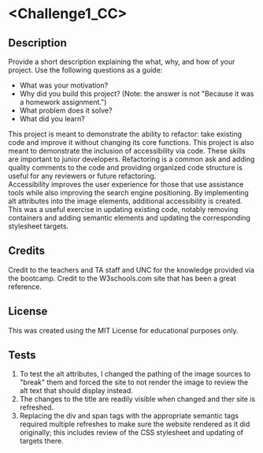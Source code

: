 # <Challenge1_CC>

## Description

Provide a short description explaining the what, why, and how of your project. Use the following questions as a guide:

- What was your motivation?
- Why did you build this project? (Note: the answer is not "Because it was a homework assignment.")
- What problem does it solve?
- What did you learn?

This project is meant to demonstrate the ability to refactor: take existing code and improve it without changing its core functions.
This project is also meant to demonstrate the inclusion of accessibility via code.
These skills are important to junior developers.  Refactoring is a common ask and adding quality comments to the code and providing organized code structure is useful for any reviewers or future refactoring.  
Accessibility improves the user experience for those that use assistance tools while also improving the search engine positioning.
By implementing alt attributes into the image elements, additional accessibility is created.
This was a useful exercise in updating existing code, notably removing containers and adding semantic elements and updating the corresponding stylesheet targets.


## Credits

Credit to the teachers and TA staff and UNC for the knowledge provided via the bootcamp.
Credit to the W3schools.com site that has been a great reference.

## License

This was created using the MIT License for educational purposes only.


## Tests

1.  To test the alt attributes, I changed the pathing of the image sources to "break" them and forced the site to not render the image to review the alt text that should display instead.
2.  The changes to the title are readily visible when changed and ther site is refreshed.
3.  Replacing the div and span tags with the appropriate semantic tags required multiple refreshes to make sure the website rendered as it did originally; this includes review of the CSS stylesheet and updating of targets there.
